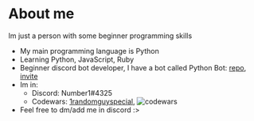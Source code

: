 # About me
Im just a person with some beginner programming skills
- My main programming language is Python
- Learning Python, JavaScript, Ruby
- Beginner discord bot developer, I have a bot called Python Bot: [repo](https://github.com/1randomguyspecial/pythonbot), [invite](https://discord.com/api/oauth2/authorize?client_id=912745278187126795&permissions=1239702432855&scope=bot%20applications.commands) 
- Im in:
  - Discord: Number1#4325
  - Codewars: [1randomguyspecial](https://www.codewars.com/users/1randomguyspecial), ![codewars](https://www.codewars.com/users/1randomguyspecial/badges/micro)
- Feel free to dm/add me in discord :>
